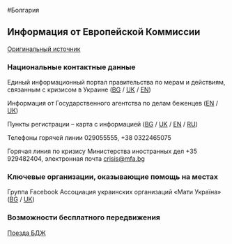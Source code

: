 #Болгария

## Информация от Европейской Коммиссии

[Оригинальный источник](https://ec.europa.eu/info/strategy/priorities-2019-2024/stronger-europe-world/eu-solidarity-ukraine/eu-assistance-ukraine/information-people-fleeing-war-ukraine_ru)

### Национальные контактные данные

Единый информационный портал правительства по мерам и действиям, связанным с кризисом в Украине ([BG](https://www.gov.bg/bg/ukraine) / [UK](https://www.gov.bg/ua/ukraine) / [EN](https://ukraine.gov.bg/))

Информация от Государственного агентства по делам беженцев ([EN](https://www.aref.government.bg/bg/node/504) / [UK](https://www.aref.government.bg/sites/default/files/uploads/docs/2022-03/%D0%86%D0%BD%D1%84%D0%BE%D1%80%D0%BC%D0%B0%D1%86%D1%96%D1%8F%20%D0%B4%D0%BB%D1%8F%20%D0%B3%D1%80%D0%BE%D0%BC%D0%B0%D0%B4%D1%8F%D0%BD%20%D0%A3%D0%BA%D1%80%D0%B0%D1%97%D0%BD%D0%B8.pdf))

Пункты регистрации – карта с информацией ([BG](https://ukraine.gov.bg/bg/issuance-of-temporary-protection/) / [UK](https://ukraine.gov.bg/ua/issuance-of-temporary-protection/) / [EN](https://ukraine.gov.bg/issuance-of-temporary-protection/#map) / [RU](https://ukraine.gov.bg/ru/issuance-of-temporary-protection/))

Телефоны горячей линии 029055555, +38 0322465075

Горячая линия по кризису Министерства иностранных дел +35 929482404, электронная почта crisis@mfa.bg

### Ключевые организации, оказывающие помощь на местах

Группа Facebook Ассоциация украинских организаций «Мати Україна» ([BG](https://www.facebook.com/groups/338927668246444) / [UK](https://www.facebook.com/groups/338927668246444))

### Возможности бесплатного передвижения

[Поезда БДЖ](https://www.bdz.bg/bg/a/bdzh-shche-osiguryava-bezplaten-prevoz-na-pristigashchi-ot-ukrayna-grazhdani-na-teritoriyata-na-blgariya)
